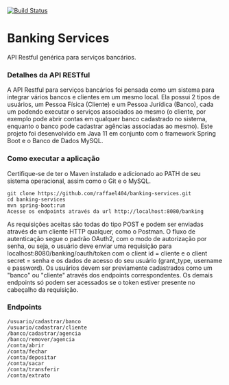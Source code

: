[![Build Status](https://travis-ci.org/raffael404/banking-services.svg?branch=master)](https://travis-ci.org/raffael404/banking-services)

# Banking Services
API Restful genérica para serviços bancários.

### Detalhes da API RESTful
A API Restful para serviços bancários foi pensada como um sistema para integrar vários bancos e clientes em um mesmo local. Ela possui 2 tipos de usuários, um Pessoa Física (Cliente) e um Pessoa Jurídica (Banco), cada um podendo executar o serviços associados ao mesmo (o cliente, por exemplo pode abrir contas em qualquer banco cadastrado no sistema, enquanto o banco pode cadastrar agências associadas ao mesmo). Este projeto foi desenvolvido em Java 11 em conjunto com o framework Spring Boot e o Banco de Dados MySQL.

### Como executar a aplicação
Certifique-se de ter o Maven instalado e adicionado ao PATH de seu sistema operacional, assim como o Git e o MySQL.
```
git clone https://github.com/raffael404/banking-services.git
cd banking-services
mvn spring-boot:run
Acesse os endpoints através da url http://localhost:8080/banking
```
As requisições aceitas são todas do tipo POST e podem ser enviadas através de um cliente HTTP qualquer, como o Postman. O fluxo de autenticação segue o padrão OAuth2, com o modo de autorização por senha, ou seja, o usuário deve enviar uma requisição para localhost:8080/banking/oauth/token com o client id = cliente e o client secret = senha e os dados de acesso do seu usuário (grant_type, username e password). Os usuários devem ser previamente cadastrados como um "banco" ou "cliente" através dos endpoints correspondentes. Os demais endpoints só podem ser acessados se o token estiver presente no cabeçalho da requisição.

### Endpoints
```
/usuario/cadastrar/banco
/usuario/cadastrar/cliente
/banco/cadastrar/agencia
/banco/remover/agencia
/conta/abrir
/conta/fechar
/conta/depositar
/conta/sacar
/conta/transferir
/conta/extrato
```